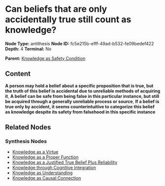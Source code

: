 # Can beliefs that are only accidentally true still count as knowledge?

**Node Type:** antithesis
**Node ID:** fc5e215b-efff-49ad-b532-fe09bedef422
**Depth:** 4
**Terminal:** No

**Parent:** [Knowledge as Safety Condition](knowledge-as-safety-condition-synthesis-e159fa35-2ffc-49b0-afc8-777a37193e77.md)

## Content

**A person may hold a belief about a specific proposition that is true, but the truth of this belief is accidental due to unreliable methods of acquiring it**, **A belief can be safe from being false in this particular instance, but still be acquired through a generally unreliable process or source**, **If a belief is true only by accident, it seems counterintuitive to categorize this belief as knowledge despite its safety from falsehood in this specific instance**

## Related Nodes

### Synthesis Nodes

- [Knowledge as a Virtue](knowledge-as-a-virtue-synthesis-1f0eec7c-9876-4384-87f0-9a0dc47f153c.md)
- [Knowledge as a Proper Function](knowledge-as-a-proper-function-synthesis-89c220df-3888-48b1-af7e-88013a8d10fc.md)
- [Knowledge as a Justified True Belief Plus Reliability](knowledge-as-a-justified-true-belief-plus-reliability-synthesis-4d75ae83-b220-4f69-b443-0e12b946de83.md)
- [Knowledge through Cognitive Integration](knowledge-through-cognitive-integration-synthesis-4ae2dbfb-7859-4c4a-be3d-8c6407bfabd0.md)
- [Knowledge as Understanding](knowledge-as-understanding-synthesis-5f84cabb-9979-44db-a5cd-75219596de9d.md)
- [Knowledge as Causal Connection](knowledge-as-causal-connection-synthesis-9a034568-d8c0-48fc-8fb2-da831b18c506.md)
